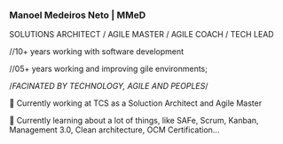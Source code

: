 ### Manoel Medeiros Neto | MMeD

SOLUTIONS ARCHITECT / AGILE MASTER / AGILE COACH / TECH LEAD


//10+ years working with software development

//05+ years working and improving gile environments;

/*FACINATED BY TECHNOLOGY, AGILE AND PEOPLES*/


🔭 Currently working at TCS as a Soluction Architect and Agile Master

🌱 Currently learning about a lot of things, like SAFe, Scrum, Kanban, Management 3.0, Clean architecture, OCM Certification...
